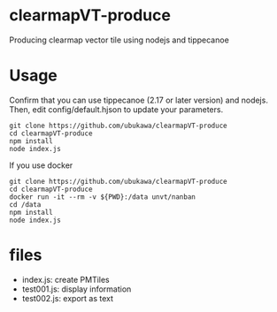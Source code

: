 # clearmapVT-produce
Producing clearmap vector tile using nodejs and tippecanoe


# Usage
Confirm that you can use tippecanoe (2.17 or later version) and nodejs.
Then, edit config/default.hjson to update your parameters.

```
git clone https://github.com/ubukawa/clearmapVT-produce
cd clearmapVT-produce
npm install
node index.js
```

If you use docker

```
git clone https://github.com/ubukawa/clearmapVT-produce
cd clearmapVT-produce
docker run -it --rm -v ${PWD}:/data unvt/nanban
cd /data
npm install
node index.js
```


# files
* index.js: create PMTiles
* test001.js: display information
* test002.js: export as text